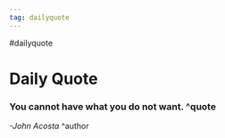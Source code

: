 ```yaml
---
tag: dailyquote
---
```


#dailyquote

# Daily Quote

### You cannot have what you do not want. ^quote
*-John Acosta* ^author
